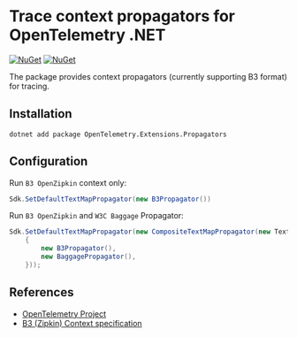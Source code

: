 # Trace context propagators for OpenTelemetry .NET

[![NuGet](https://img.shields.io/nuget/v/OpenTelemetry.Extensions.Propagators.svg)](https://www.nuget.org/packages/OpenTelemetry.Extensions.Propagators)
[![NuGet](https://img.shields.io/nuget/dt/OpenTelemetry.Extensions.Propagators.svg)](https://www.nuget.org/packages/OpenTelemetry.Extensions.Propagators)

The package provides context propagators (currently supporting B3 format) for tracing.

## Installation

```shell
dotnet add package OpenTelemetry.Extensions.Propagators
```

## Configuration

Run `B3 OpenZipkin` context only:

```csharp
Sdk.SetDefaultTextMapPropagator(new B3Propagator())
```

Run `B3 OpenZipkin` and `W3C Baggage` Propagator:

```csharp
Sdk.SetDefaultTextMapPropagator(new CompositeTextMapPropagator(new TextMapPropagator[]
    {
        new B3Propagator(),
        new BaggagePropagator(),
    }));
```

## References

* [OpenTelemetry Project](https://opentelemetry.io/)
* [B3 (Zipkin) Context specification](https://github.com/openzipkin/b3-propagation)
